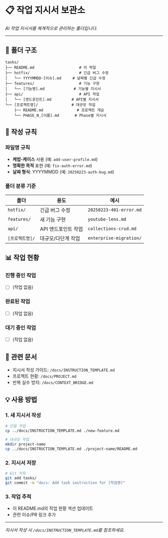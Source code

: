 # 📋 작업 지시서 보관소

*AI 작업 지시서를 체계적으로 관리하는 폴더입니다.*

---

## 📁 폴더 구조

```
tasks/
├── README.md                    # 이 파일
├── hotfix/                      # 긴급 버그 수정
│   └── YYYYMMDD-[이슈].md     # 날짜별 긴급 수정
├── features/                    # 기능 구현
│   └── [기능명].md             # 기능별 지시서
├── api/                         # API 작업
│   └── [엔드포인트].md         # API별 지시서
└── [프로젝트명]/               # 대규모 작업
    ├── README.md               # 프로젝트 개요
    └── PHASE_N_[이름].md       # Phase별 지시서
```

## 📝 작성 규칙

### 파일명 규칙
- **케밥-케이스** 사용 (예: `add-user-profile.md`)
- **명확한 목적** 표현 (예: `fix-auth-error.md`)
- **날짜 형식**: YYYYMMDD (예: `20250223-auth-bug.md`)

### 폴더 분류 기준
| 폴더 | 용도 | 예시 |
|------|------|------|
| `hotfix/` | 긴급 버그 수정 | `20250223-401-error.md` |
| `features/` | 새 기능 구현 | `youtube-lens.md` |
| `api/` | API 엔드포인트 작업 | `collections-crud.md` |
| `[프로젝트명]/` | 대규모/다단계 작업 | `enterprise-migration/` |

## 📊 작업 현황

### 진행 중인 작업
- [ ] (작업 없음)

### 완료된 작업
- [ ] (작업 없음)

### 대기 중인 작업
- [ ] (작업 없음)

## 🔗 관련 문서

- 지시서 작성 가이드: `/docs/INSTRUCTION_TEMPLATE.md`
- 프로젝트 현황: `/docs/PROJECT.md`
- 반복 실수 방지: `/docs/CONTEXT_BRIDGE.md`

## 💡 사용 방법

### 1. 새 지시서 작성
```bash
# 단일 작업
cp ../docs/INSTRUCTION_TEMPLATE.md ./new-feature.md

# 대규모 작업
mkdir project-name
cp ../docs/INSTRUCTION_TEMPLATE.md ./project-name/README.md
```

### 2. 지시서 저장
```bash
# Git 커밋
git add tasks/
git commit -m "docs: Add task instruction for [작업명]"
```

### 3. 작업 추적
- 이 README.md의 작업 현황 섹션 업데이트
- 관련 이슈/PR 링크 추가

---

*지시서 작성 시 `/docs/INSTRUCTION_TEMPLATE.md`를 참조하세요.*